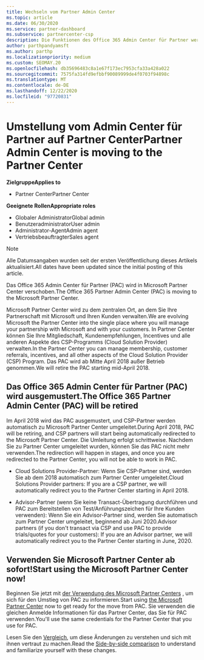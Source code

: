 ```yaml
---
title: Wechseln vom Partner Admin Center
ms.topic: article
ms.date: 06/30/2020
ms.service: partner-dashboard
ms.subservice: partnercenter-csp
description: Die Funktionen des Office 365 Admin Center für Partner werden in Partner Center verschoben. Erfahren Sie, was dies bedeutet und wie Sie Dinge in Partner Center ausführen können.
author: parthpandyamsft
ms.author: parthp
ms.localizationpriority: medium
ms.custom: SEOMAY.20
ms.openlocfilehash: db35696483c8a1e67f173ec7953cfa33a428a022
ms.sourcegitcommit: 7575fa314fd9efbbf90089999de4f0703f94898c
ms.translationtype: MT
ms.contentlocale: de-DE
ms.lasthandoff: 12/22/2020
ms.locfileid: "97720831"
---
```

# <a name="partner-admin-center-is-moving-to-the-partner-center"></a><span data-ttu-id="b3761-104">Umstellung vom Admin Center für Partner auf Partner Center</span><span class="sxs-lookup"><span data-stu-id="b3761-104">Partner Admin Center is moving to the Partner Center</span></span>

<span data-ttu-id="b3761-105">**Zielgruppe**</span><span class="sxs-lookup"><span data-stu-id="b3761-105">**Applies to**</span></span>

- <span data-ttu-id="b3761-106">Partner Center</span><span class="sxs-lookup"><span data-stu-id="b3761-106">Partner Center</span></span>

<span data-ttu-id="b3761-107">**Geeignete Rollen**</span><span class="sxs-lookup"><span data-stu-id="b3761-107">**Appropriate roles**</span></span>
- <span data-ttu-id="b3761-108">Globaler Administrator</span><span class="sxs-lookup"><span data-stu-id="b3761-108">Global admin</span></span>
- <span data-ttu-id="b3761-109">Benutzeradministrator</span><span class="sxs-lookup"><span data-stu-id="b3761-109">User admin</span></span>
- <span data-ttu-id="b3761-110">Administrator-Agent</span><span class="sxs-lookup"><span data-stu-id="b3761-110">Admin agent</span></span>
- <span data-ttu-id="b3761-111">Vertriebsbeauftragter</span><span class="sxs-lookup"><span data-stu-id="b3761-111">Sales agent</span></span>

> [!NOTE]  
> <span data-ttu-id="b3761-112">Alle Datumsangaben wurden seit der ersten Veröffentlichung dieses Artikels aktualisiert.</span><span class="sxs-lookup"><span data-stu-id="b3761-112">All dates have been updated since the initial posting of this article.</span></span>

<span data-ttu-id="b3761-113">Das Office 365 Admin Center für Partner (PAC) wird in Microsoft Partner Center verschoben.</span><span class="sxs-lookup"><span data-stu-id="b3761-113">The Office 365 Partner Admin Center (PAC) is moving to the Microsoft Partner Center.</span></span>

<span data-ttu-id="b3761-114">Microsoft Partner Center wird zu dem zentralen Ort, an dem Sie Ihre Partnerschaft mit Microsoft und Ihren Kunden verwalten.</span><span class="sxs-lookup"><span data-stu-id="b3761-114">We are evolving Microsoft the Partner Center into the single place where you will manage your partnership with Microsoft and with your customers.</span></span> <span data-ttu-id="b3761-115">In Partner Center können Sie Ihre Mitgliedschaft, Kundenempfehlungen, Incentives und alle anderen Aspekte des CSP-Programms (Cloud Solution Provider) verwalten.</span><span class="sxs-lookup"><span data-stu-id="b3761-115">In the Partner Center you can manage membership, customer referrals, incentives, and all other aspects of the Cloud Solution Provider (CSP) Program.</span></span> <span data-ttu-id="b3761-116">Das PAC wird ab Mitte April 2018 außer Betrieb genommen.</span><span class="sxs-lookup"><span data-stu-id="b3761-116">We will retire the PAC starting mid-April 2018.</span></span>

## <a name="the-office-365-partner-admin-center-pac-will-be-retired"></a><span data-ttu-id="b3761-117">Das Office 365 Admin Center für Partner (PAC) wird ausgemustert.</span><span class="sxs-lookup"><span data-stu-id="b3761-117">The Office 365 Partner Admin Center (PAC) will be retired</span></span>

<span data-ttu-id="b3761-118">Im April 2018 wird das PAC ausgemustert, und CSP-Partner werden automatisch zu Microsoft Partner Center umgeleitet.</span><span class="sxs-lookup"><span data-stu-id="b3761-118">During April 2018, PAC will be retiring, and CSP partners will start being automatically redirected to the Microsoft Partner Center.</span></span> <span data-ttu-id="b3761-119">Die Umleitung erfolgt schrittweise. Nachdem Sie zu Partner Center umgeleitet wurden, können Sie das PAC nicht mehr verwenden.</span><span class="sxs-lookup"><span data-stu-id="b3761-119">The redirection will happen in stages, and once you are redirected to the Partner Center, you will not be able to work in PAC.</span></span> 

- <span data-ttu-id="b3761-120">Cloud Solutions Provider-Partner: Wenn Sie CSP-Partner sind, werden Sie ab dem 2018 automatisch zum Partner Center umgeleitet.</span><span class="sxs-lookup"><span data-stu-id="b3761-120">Cloud Solutions Provider partners: If you are a CSP partner, we will automatically redirect you to the Partner Center starting in April 2018.</span></span>

- <span data-ttu-id="b3761-121">Advisor-Partner (wenn Sie keine Transact-Übertragung durchführen und PAC zum Bereitstellen von Test/Anführungszeichen für Ihre Kunden verwenden): Wenn Sie ein Advisor-Partner sind, werden Sie automatisch zum Partner Center umgeleitet, beginnend ab Juni 2020.</span><span class="sxs-lookup"><span data-stu-id="b3761-121">Advisor partners (if you don't transact via CSP and use PAC to provide trials/quotes for your customers): If you are an Advisor partner, we will automatically redirect you to the Partner Center starting in June, 2020.</span></span>

## <a name="start-using-the-microsoft-partner-center-now"></a><span data-ttu-id="b3761-122">Verwenden Sie Microsoft Partner Center ab sofort!</span><span class="sxs-lookup"><span data-stu-id="b3761-122">Start using the Microsoft Partner Center now!</span></span>

<span data-ttu-id="b3761-123">Beginnen Sie jetzt mit [der Verwendung des Microsoft Partner Centers](https://partnercenter.microsoft.com/) , um sich für den Umstieg von PAC zu informieren.</span><span class="sxs-lookup"><span data-stu-id="b3761-123">Start using [the Microsoft Partner Center](https://partnercenter.microsoft.com/) now to get ready for the move from PAC.</span></span>  <span data-ttu-id="b3761-124">Sie verwenden die gleichen Anmelde Informationen für das Partner Center, das Sie für PAC verwenden.</span><span class="sxs-lookup"><span data-stu-id="b3761-124">You'll use the same credentials for the Partner Center that you use for PAC.</span></span>

<span data-ttu-id="b3761-125">Lesen Sie den [Vergleich](moving-from-pac-to-pc.md), um diese Änderungen zu verstehen und sich mit ihnen vertraut zu machen.</span><span class="sxs-lookup"><span data-stu-id="b3761-125">Read the [Side-by-side comparison](moving-from-pac-to-pc.md) to understand and familiarize yourself with these changes.</span></span>